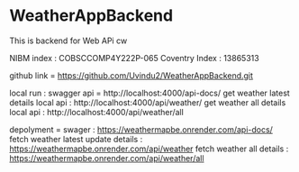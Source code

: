 # WeatherAppBackend
This is backend for Web APi cw

NIBM index : COBSCCOMP4Y222P-065
Coventry Index : 13865313

github link = https://github.com/Uvindu2/WeatherAppBackend.git

local run :
swagger api = http://localhost:4000/api-docs/
get weather latest details local api : http://localhost:4000/api/weather/
get weather all details local api : http://localhost:4000/api/weather/all

depolyment =
swager : https://weathermapbe.onrender.com/api-docs/
fetch weather latest update details : https://weathermapbe.onrender.com/api/weather
fetch weather all details : https://weathermapbe.onrender.com/api/weather/all

